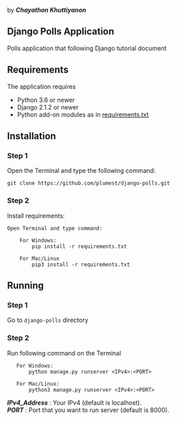 by ***Chayathon Khuttiyanon***   
   
## Django Polls Application  
 Polls application that following Django tutorial document  
  
 ## Requirements  
  
 The application requires  
 * Python 3.6 or newer  
 * Django 2.1.2 or newer  
 * Python add-on modules as in [requirements.txt](requirements.txt)    
  
  
 ## Installation

### Step 1
Open the Terminal and type the following command:    
```
git clone https://github.com/plumest/django-polls.git
```   
    
### Step 2     
Install requirements:    
```
Open Terminal and type command:

    For Windows:
        pip install -r requirements.txt

    For Mac/Linux
        pip3 install -r requirements.txt
```
  
 ## Running  
  
### Step 1    
Go to `django-polls` directory    

### Step 2   
Run following command on the Terminal 
 ```
    For Windows:
        python manage.py runserver <IPv4>:<PORT>

    For Mac/Linux:
        python3 manage.py runserver <IPv4>:<PORT>
 ```
***IPv4_Address*** : Your IPv4 (default is localhost).  
***PORT*** : Port that you want to run server (default is 8000).  
